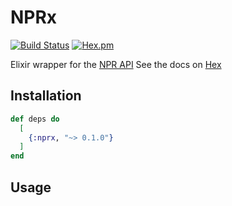 # NPRx

[![Build Status](https://semaphoreci.com/api/v1/silbermm/nprx/branches/master/shields_badge.svg)](https://semaphoreci.com/silbermm/nprx)
[![Hex.pm](https://img.shields.io/hexpm/v/nprx.svg)](https://hexdocs.pm/nprx/api-reference.html)

Elixir wrapper for the [NPR API](https://dev.npr.org/api/)
See the docs on [Hex](https://hexdocs.pm/nprx)

## Installation

```elixir
def deps do
  [
    {:nprx, "~> 0.1.0"}
  ]
end
```

## Usage


